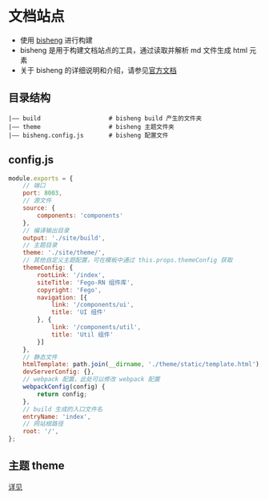 # 文档站点

- 使用 [bisheng](https://github.com/benjycui/bisheng) 进行构建
- bisheng 是用于构建文档站点的工具，通过读取并解析 md 文件生成 html 元素
- 关于 bisheng 的详细说明和介绍，请参见[官方文档](https://github.com/benjycui/bisheng/tree/master/docs)

## 目录结构
```
|—— build                   # bisheng build 产生的文件夹
|—— theme                   # bisheng 主题文件夹
|—— bisheng.config.js       # bisheng 配置文件
```

## config.js
```js
module.exports = {
	// 端口
	port: 8003,
	// 源文件
	source: {
		components: 'components'
	},
	// 编译输出目录
	output: './site/build',
	// 主题目录
	theme: './site/theme/',
	// 其他自定义主题配置，可在模板中通过 this.props.themeConfig 获取
	themeConfig: {
		rootLink: '/index',
		siteTitle: 'Fego-RN 组件库',
		copyright: 'Fego',
		navigation: [{
			link: '/components/ui',
			title: 'UI 组件'
		}, {
			link: '/components/util',
			title: 'Util 组件'
		}]
	},
	// 静态文件
	htmlTemplate: path.join(__dirname, './theme/static/template.html'),
	devServerConfig: {},
	// webpack 配置，此处可以修改 webpack 配置
	webpackConfig(config) {
		return config;
	},
	// build 生成的入口文件名
	entryName: 'index',
	// 网站根路径
	root: '/',
};
```

## 主题 theme
[详见](theme/README.md)
